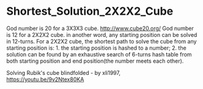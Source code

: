 # Shortest_Solution_2X2X2_Cube
God number is 20 for a 3X3X3 cube. http://www.cube20.org/ God number is 12 for a 2X2X2 cube. in another word, any starting position can be solved in 12-turns. For a 2X2X2 cube, the shortest path to solve the cube from any starting position is: 1. the starting position is hashed to a number; 2. the solution can be found by an exhaustive search of 6-turns hash table from both starting position and end position(the number meets each other). 

Solving Rubik's cube blindfolded - by xli1997, https://youtu.be/9v2Ntex80KA
